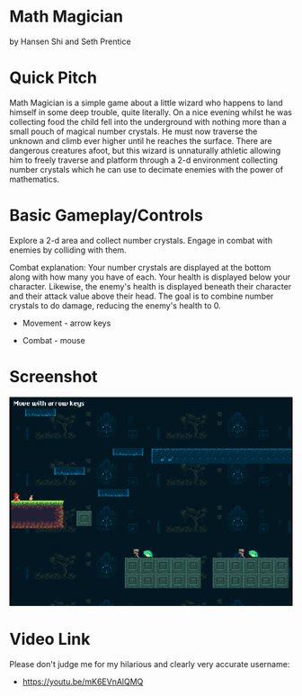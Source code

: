 # Math Magician
by Hansen Shi and Seth Prentice

# Quick Pitch

Math Magician is a simple game about a little wizard who happens to land himself in some deep trouble, quite literally. On a nice evening whilst he was collecting food the child fell into the underground with nothing more than a small pouch of magical number crystals. He must now traverse the unknown and climb ever higher until he reaches the surface. There are dangerous creatures afoot, but this wizard is unnaturally athletic allowing him to freely traverse and platform through a 2-d environment collecting number crystals which he can use to decimate enemies with the power of mathematics.

# Basic Gameplay/Controls

Explore a 2-d area and collect number crystals. Engage in combat with enemies by colliding with them.

Combat explanation: Your number crystals are displayed at the bottom along with how many you have of each. Your health is displayed below your character. Likewise, the enemy's health is displayed beneath their character and their attack value above their head. The goal is to combine number crystals to do damage, reducing the enemy's health to 0. 

- Movement - arrow keys

- Combat - mouse 

# Screenshot

![Game](/src/assets/screenshots/LargeScreenshot.png)

# Video Link

Please don't judge me for my hilarious and clearly very accurate username:

- https://youtu.be/mK6EVnAlQMQ
